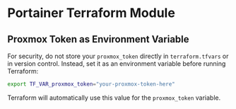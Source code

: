 # Portainer Terraform Module

## Proxmox Token as Environment Variable

For security, do not store your `proxmox_token` directly in `terraform.tfvars` or in version control. Instead, set it as an environment variable before running Terraform:

```sh
export TF_VAR_proxmox_token="your-proxmox-token-here"
```

Terraform will automatically use this value for the `proxmox_token` variable.
